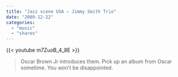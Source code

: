 ```yaml
---
title: "Jazz scene USA — Jimmy Smith Trio"
date: "2009-12-22"
categories:
  - "music"
  - "shares"
---
```


{{< youtube m7ZuoB_4_8E >}}

> Oscar Brown Jr introduces them. Pick up an album from Oscar sometime. You won’t be disappointed.

